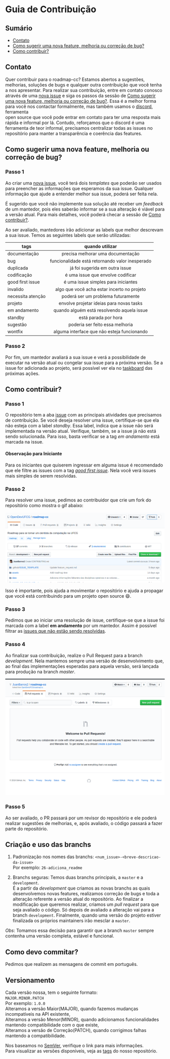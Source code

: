 # Guia de Contribuição

## Sumário
- [Contato]
- [Como sugerir uma nova feature, melhoria ou correçāo de bug?]
- [Como contribuir?]

## Contato

Quer contribuir para o roadmap-cc? Estamos abertos a sugestões, melhorias,
soluções de bugs e qualquer outra contribuição que você tenha a nos apresentar.
Para realizar sua contribuição, entre em contato conosco através de uma
[nova issue] e siga os passos da sessão de [Como sugerir uma nova feature, melhoria ou correçāo de bug?]. Essa é a melhor forma 
para você nos contactar formalmente, mas também usamos o [discord], ferramenta  
open source que você pode entrar em contato para ter uma resposta mais rápida
e informal por lá. Contudo, reforçamos que o discord é uma ferramenta de teor
informal, precisamos centralizar todas as issues no repositório para manter
a transparência e coerência das features.

## Como sugerir uma nova feature, melhoria ou correçāo de bug?

### Passo 1

Ao criar uma [nova issue], você terá dois *templates* que poderão ser usados 
para preencher as informações que esperamos da sua issue. Qualquer informação
que ajude a entender melhor sua issue, poderá ser feita nela.

É sugerido que você não implemente sua solução até receber um *feedback* de um
mantedor, pois eles saberão informar se a sua alteração é viável para a versão
atual. Para mais detalhes, você poderá checar a sessão de [Como contribuir?].

Ao ser avaliado, mantedores irão adicionar as labels que melhor descrevam a
sua issue. Temos as seguintes labels que serão utilizadas:

| tags               | quando utilizar                                      |
| ------------------ |:----------------------------------------------------:|
| documentação       | precisa melhorar uma documentação                    |
| bug                | funcionalidade está retornando valor inesperado      |
| duplicada          | já foi sugerida em outra issue                       |
| codificação        | é uma issue que envolve codificar                    |
| good first issue   | é uma issue simples para iniciantes                  |
| invalido           | algo que você acha estar incerto no projeto          |
| necessita atenção  | poderá ser um problema futuramente                   |
| projeto            | envolve projetar ideias para novas tasks             |
| em andamento       | quando alguém está resolvendo aquela issue           | 
| standby            | está parada por hora                                 |
| sugestão           | poderia ser feito essa melhoria                      |
| wontfix            | alguma interface que não esteja funcionando          |


### Passo 2

Por fim, um mantedor avaliará a sua issue e verá a possibilidade de executar
na versão atual ou congelar sua issue para a próxima versão. Se a issue
for adicionada ao projeto, será possível ver ela no [taskboard] das próximas
ações. 

## Como contribuir?

### Passo 1

O repositório tem a aba [issue] com as principais atividades que precisamos
de contribuição. Se você deseja resolver uma issue, certifique-se que ela não
esteja com a label *standby*. Essa label, indica que a issue não será implementada
na versão atual. Verifique, também, se a issue já não está sendo solucionada. 
Para isso, basta verificar se a tag *em andamento* está marcada na issue.

#### Observação para Iniciante

Para os iniciantes que quiserem ingressar em alguma issue é recomendado 
que ele filtre as issues com a tag *[good first issue]*. Nela você verá 
issues mais simples de serem resolvidas.

### Passo 2

Para resolver uma issue, pedimos ao contribuidor que crie um fork do 
repositório como mostra o gif abaixo:

![fork]

Isso é importante, pois ajuda a movimentar o repositório e ajuda a propagar
que você está contribuindo para um projeto open source :smile:. 

### Passo 3

Pedimos que ao iniciar uma resolução de issue, certifique-se que a issue foi
marcada com a label **em andamento** por um mantedor. 
Assim é possível filtrar as [issues que não estão sendo resolvidas]. 

### Passo 4

Ao finalizar sua contribuição, realize o Pull Request para a branch *development*.
Nela mantemos sempre uma versão de desenvolvimento que, ao final das implementações
esperadas para aquela versão, será lançada para produção na branch *master*.

![pr]

### Passo 5

Ao ser avaliado, o PR passará por um revisor do repositório e ele poderá
realizar sugestões de melhorias, e, após avaliado, o código passará a 
fazer parte do repositório.

## Criação e uso das branchs

1. Padronização nos nomes das branchs: `<num_issue>-<breve-descricao-da-issue>`  
Por exemplo: `26-adiciona_readme`

2. Branchs seguras: Temos duas branchs principais, a `master` e a `development`.   
É a partir da *development* que criamos as novas branchs as quais desenvolvemos novas
features, realizamos correção de bugs e toda a alteração referente a versão atual
do repositório. Ao finalizar a modificação que queremos realizar, criamos um 
*pull request* para que seja avaliado o código. Só depois de avaliado a alteração vai
para a branch `development`. Finalmente, quando uma versão do projeto estiver 
finalizada os próprios maintainers irão mesclar a `master`.

*Obs*: Tomamos essa decisão para garantir que a branch `master` sempre contenha uma
versão completa, estável e funcional.

## Como devo commitar?

Pedimos que realizem as mensagens de commit em português.

## Versionamento

Cada versão nossa, tem o seguinte formato:  
`MAJOR.MINOR.PATCH`  
Por exemplo: `1.0.0`  
Alteramos a versão Maior(MAJOR), quando fazemos mudanças incompatíveis na API existente,  
Alteramos a versão Menor(MINOR), quando adicionamos funcionalidades mantendo compatibilidade com o que existe,   
Alteramos a versão de Correção(PATCH), quando corrigimos falhas mantendo a compatibilidade.

Nos baseamos no [SemVer], verifique o link para mais informações.  
Para visualizar as versões disponíveis, veja as [tags] do nosso repositório.

[tags]: https://github.com/OpenDevUFCG/roadmap-cc/tags
[nova issue]: https://github.com/OpenDevUFCG/roadmap-cc/issues/new/choose
[discord]: https://discordapp.com/invite/vFFGGEE
[issue]: https://github.com/OpenDevUFCG/roadmap-cc/issues
[good first issue]: https://github.com/OpenDevUFCG/roadmap-cc/issues?q=is%3Aopen+is%3Aissue+label%3A%22%5C%22good+first+issue%5C%22%22
[fork]: .github/GIFS/fork.gif
[pr]: .github/GIFS/pr.gif
[taskboard]: .github/GIFS/taskboard.gif
[Como sugerir uma nova feature, melhoria ou correçāo de bug?]: #como-sugerir-uma-nova-feature-melhoria-ou-correçāo-de-bug
[Como contribuir?]: #como-contribuir
[contato]: #contato
[issues que não estão sendo resolvidas]: https://github.com/OpenDevUFCG/roadmap-cc/issues?q=is%3Aopen+is%3Aissue+no%3Aassignee
[SemVer]: https://semver.org/lang/pt-BR/
